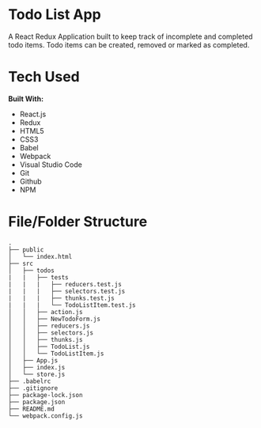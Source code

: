 # Todo List App

A React Redux Application built to keep track of incomplete and completed todo items. Todo items can be created, removed or marked as completed.

# Tech Used

**Built With:**

- React.js
- Redux
- HTML5
- CSS3
- Babel
- Webpack
- Visual Studio Code
- Git
- Github
- NPM

# File/Folder Structure

```
.
├── public
│   └── index.html
├── src
│   ├── todos
|   |   ├── tests
|   |   |   ├── reducers.test.js
|   |   |   ├── selectors.test.js
|   |   |   ├── thunks.test.js
|   |   |   └── TodoListItem.test.js
│   │   ├── action.js
│   │   ├── NewTodoForm.js
│   │   ├── reducers.js
│   │   ├── selectors.js
│   │   ├── thunks.js
│   │   ├── TodoList.js
│   │   └── TodoListItem.js
│   ├── App.js
│   ├── index.js
│   └── store.js
├── .babelrc
├── .gitignore
├── package-lock.json
├── package.json
├── README.md
└── webpack.config.js
```
